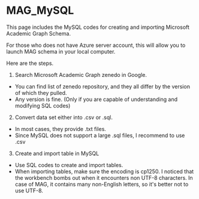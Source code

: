 # MAG_MySQL

This page includes the MySQL codes for creating and importing Microsoft Academic Graph Schema.

For those who does not have Azure server account, this will allow you to launch MAG schema in your local computer.

Here are the steps.

1. Search Microsoft Academic Graph zenedo in Google.
- You can find list of zenedo repository, and they all differ by the version of which they pulled.
- Any version is fine. (Only if you are capable of understanding and modifying SQL codes)

2. Convert data set either into .csv or .sql.
- In most cases, they provide .txt files.
- Since MySQL does not support a large .sql files, I recommend to use .csv

3. Create and import table in MySQL
- Use SQL codes to create and import tables.
- When importing tables, make sure the encoding is cp1250. I noticed that the workbench bombs out when it encounters non UTF-8 characters. In case of MAG, it contains many non-English letters, so it's better not to use UTF-8.
